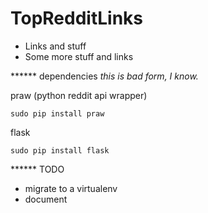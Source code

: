 TopRedditLinks
==============
* Links and stuff
* Some more stuff and links

****** dependencies
*this is bad form, I know.*

praw (python reddit api wrapper)
```
sudo pip install praw
```

flask
```
sudo pip install flask
```

****** TODO
* migrate to a virtualenv
* document